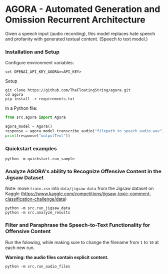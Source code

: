 # AGORA - Automated Generation and Omission Recurrent Architecture

Given a speech input (audio recording), this model replaces hate speech and profanity with generated textual content. (Speech to text model.)


### Installation and Setup

Configure environment variables:

```
set OPENAI_API_KEY_AGORA=<API_KEY>
```

Setup
```
git clone https://github.com/TheFloatingString/agora.git
cd agora
pip install -r requirements.txt
```

In a Python file:
```python
from src.agora import Agora

agora_model = Agora()
response = agora_model.transcribe_audio("filepath_to_speech_audio.wav")
print(response["outputText"])
```

### Quickstart examples

```
python -m quickstart.run_sample
```

### Analyze AGORA's ability to Recognize Offensive Content in the Jigsaw Dataset

Note: move `train.csv` into `data/jigsaw-data` from the Jigsaw dataset on Kaggle (https://www.kaggle.com/competitions/jigsaw-toxic-comment-classification-challenge/data)

```
python -m src.run_jigsaw_data
python -m src.analyze_results
```

### Filter and Paraphrase the Speech-to-Text Functionality for Offensive Content

Run the folowing, while making sure to change the filename from `1` to `10` at each new run.

**Warning: the audio files contain explicit content.**

```
python -m src.run_audio_files
```

